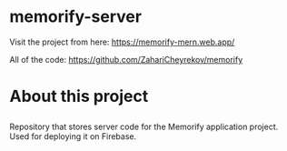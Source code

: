 # memorify-server

Visit the project from here: https://memorify-mern.web.app/

All of the code: https://github.com/ZahariCheyrekov/memorify

# <p id="about">About this project</p>

Repository that stores server code for the Memorify application project. Used for deploying it on Firebase.
